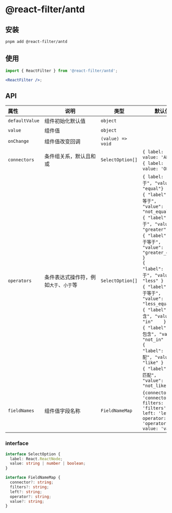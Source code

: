 # @react-filter/antd

## 安装

```shell
pnpm add @react-filter/antd
```

## 使用

```jsx
import { ReactFilter } from '@react-filter/antd';

<ReactFilter />;
```

## API

| 属性           | <div style="width: 160">说明</div>     | 类型              | 默认值                                                                                                                                                                                                                                                                                                                                                                                                                                                                                                                         |
| :------------- | -------------------------------------- | ----------------- | ------------------------------------------------------------------------------------------------------------------------------------------------------------------------------------------------------------------------------------------------------------------------------------------------------------------------------------------------------------------------------------------------------------------------------------------------------------------------------------------------------------------------------ |
| `defaultValue` | 组件初始化默认值                       | `object`          |                                                                                                                                                                                                                                                                                                                                                                                                                                                                                                                                |
| `value`        | 组件值                                 | `object`          |                                                                                                                                                                                                                                                                                                                                                                                                                                                                                                                                |
| `onChange`     | 组件值改变回调                         | `(value) => void` |                                                                                                                                                                                                                                                                                                                                                                                                                                                                                                                                |
| `connectors`   | 条件组关系，默认且和或                 | `SelectOption[]`  | `{ label: '且', value: 'AND' }`<br />`{ label: '或', value: 'OR' }`                                                                                                                                                                                                                                                                                                                                                                                                                                                            |
| `operators`    | 条件表达式操作符，例如`大于`、`小于`等 | `SelectOption[]`  | `{ label: "等于", "value": "equal"}`<br />`{ "label": "不等于",        "value": "not_equal"}`<br />`{ "label": "大于", "value": "greater"    }`<br />`{ "label": "大于等于", "value": "greater_equal" }`<br />`{       "label": "小于", "value": "less" }` <br />`{ "label": "小于等于", "value": "less_equal" }`<br />`{ "label": "包含", "value": "in"    }`<br />`{ "label": "不包含", "value": "not_in" }`<br />`{        "label": "模糊匹配", "value": "like" }`<br />`{ "label": "不匹配",        "value": "not_like" }` |
| `fieldNames`   | 组件值字段名称                         | `FieldNameMap`    | `{connector: 'connector', filters: 'filters',  left: 'left', operator: 'operator', value: 'value'}`                                                                                                                                                                                                                                                                                                                                                                                                                            |

### interface

```typescript
interface SelectOption {
  label: React.ReactNode;
  value: string | number | boolean;
}
```

```typescript
interface FieldNameMap {
  connector?: string;
  filters?: string;
  left?: string;
  operator?: string;
  value?: string;
}
```
